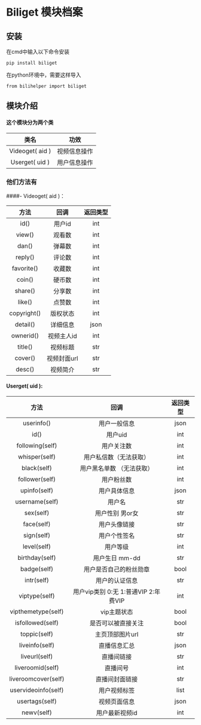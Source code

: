 # Biliget 模块档案
## 安装
在cmd中输入以下命令安装

    pip install biliget

在python环境中，需要这样导入

    from bilihelper import biliget

## 模块介绍
#### 这个模块分为两个类

| 类名  | 功效  |
| :-: | :-: |
| Videoget( aid )  | 视频信息操作  |
| Userget( uid ) | 用户信息操作 |

### 他们方法有

####- Videoget( aid )：

| 方法  | 回调  | 返回类型 |
| :------------: | :------------: |  :------------: |
| id()  | 用户id  | int |
| view()  | 观看数  | int |
| dan() | 弹幕数  | int |
| reply() | 评论数  | int |
| favorite()  | 收藏数  | int |
| coin()  | 硬币数  | int |
| share()  | 分享数  | int |
| like()  | 点赞数  | int |
| copyright()  | 版权状态  |int|
| detail()  | 详细信息  |json|
| ownerid()  | 视频主人id  |int|
| title()  |  视频标题 |str|
| cover()  | 视频封面url  |str|
| desc() |  视频简介  |str|

#### Userget( uid ):

| 方法  | 回调  | 返回类型 |
| :------------: | :------------: | :------------: |
| userinfo()  | 用户一般信息  | json  |
|  id() | 用户uid  | int  |
| following(self)  | 用户关注数  | int  |
| whisper(self)  | 用户私信数（无法获取）  | int  |
| black(self)  | 用户黑名单数 （无法获取） |  int |
| follower(self)  | 用户粉丝数  |  int |
|  upinfo(self) | 用户具体信息  | json  |
| username(self)  | 用户名  | str  |
| sex(self)  |  用户性别 男or女 | str  |
| face(self)  | 用户头像链接  | str  |
| sign(self)  | 用户个性签名  | str  |
| level(self)  | 用户等级  | int  |
| birthday(self)  | 用户生日 mm-dd  | str  |
| badge(self)  | 用户是否自己的粉丝勋章  | bool  |
| intr(self)  | 用户的认证信息  | str  |
| viptype(self)  | 用户vip类别 0:无  1:普通VIP 2:年费VIP| int  |
| vipthemetype(self)  |  vip主题状态 | bool  |
| isfollowed(self)  | 是否可以被直接关注  | bool  |
| toppic(self)  |  主页顶部图片url | str  |
| liveinfo(self)  | 直播信息汇总  |  json |
| liveurl(self)  | 直播间链接  | str  |
| liveroomid(self)  |  直播间号 |  int |
| liveroomcover(self)  |直播间封面链接   | str  |
| uservideoinfo(self)  | 用户视频标签  |  list |
| usertags(self)  | 视频页面信息  | json  |
| newv(self)  |   用户最新视频id | int  |
